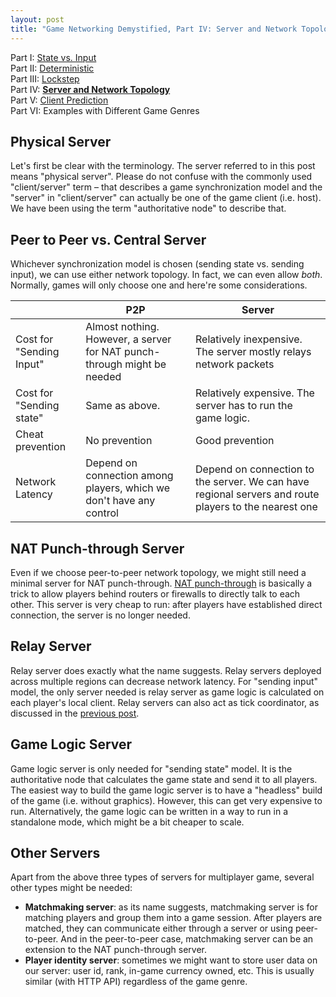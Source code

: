 ```yaml
---
layout: post
title: "Game Networking Demystified, Part IV: Server and Network Topology"
---
```


Part I: [State vs. Input](https://ruoyusun.com/2019/03/28/game-networking-1.html)  
Part II: [Deterministic](https://ruoyusun.com/2019/03/29/game-networking-2.html)  
Part III: [Lockstep](https://ruoyusun.com/2019/04/06/game-networking-3.html)  
Part IV: [**Server and Network Topology**](https://ruoyusun.com/2019/04/07/game-networking-4.html)  
Part V: [Client Prediction](https://ruoyusun.com/2019/09/21/game-networking-5.html)  
Part VI: Examples with Different Game Genres  

## Physical Server

Let's first be clear with the terminology. The server referred to in this post means "physical server". Please do not confuse with the commonly used "client/server" term – that describes a game synchronization model and the "server" in "client/server" can actually be one of the game client (i.e. host). We have been using the term "authoritative node" to describe that.

## Peer to Peer vs. Central Server

Whichever synchronization model is chosen (sending state vs. sending input), we can use either network topology. In fact, we can even allow *both*. Normally, games will only choose one and here're some considerations.

|                          | P2P                                                          | Server                                                       |
| ------------------------ | ------------------------------------------------------------ | ------------------------------------------------------------ |
| Cost for "Sending Input" | Almost nothing. However, a server for NAT punch-through might be needed | Relatively inexpensive. The server mostly relays network packets |
| Cost for "Sending state" | Same as above.                                               | Relatively expensive. The server has to run the game logic.  |
| Cheat prevention         | No prevention                                                | Good prevention                                              |
| Network Latency          | Depend on connection among players, which we don't have any control | Depend on connection to the server. We can have regional servers and route players to the nearest one |

## NAT Punch-through Server

Even if we choose peer-to-peer network topology, we might still need a minimal server for NAT punch-through. [NAT punch-through](https://en.wikipedia.org/wiki/Hole_punching_(networking)) is basically a trick to allow players behind routers or firewalls to directly talk to each other. This server is very cheap to run: after players have established direct connection, the server is no longer needed.

## Relay Server

Relay server does exactly what the name suggests. Relay servers deployed across multiple regions can decrease network latency. For "sending input" model, the only server needed is relay server as game logic is calculated on each player's local client. Relay servers can also act as tick coordinator, as discussed in the [previous post](https://ruoyusun.com/2019/04/06/game-networking-3.html).

## Game Logic Server

Game logic server is only needed for "sending state" model. It is the authoritative node that calculates the game state and send it to all players. The easiest way to build the game logic server is to have a "headless" build of the game (i.e. without graphics). However, this can get very expensive to run. Alternatively, the game logic can be written in a way to run in a standalone mode, which might be a bit cheaper to scale.

## Other Servers

Apart from the above three types of servers for multiplayer game, several other types might be needed:

- **Matchmaking server**: as its name suggests, matchmaking server is for matching players and group them into a game session. After players are matched, they can communicate either through a server or using peer-to-peer. And in the peer-to-peer case, matchmaking server can be an extension to the NAT punch-through server.
- **Player identity server**: sometimes we might want to store user data on our server: user id, rank, in-game currency owned, etc. This is usually similar (with HTTP API) regardless of the game genre.